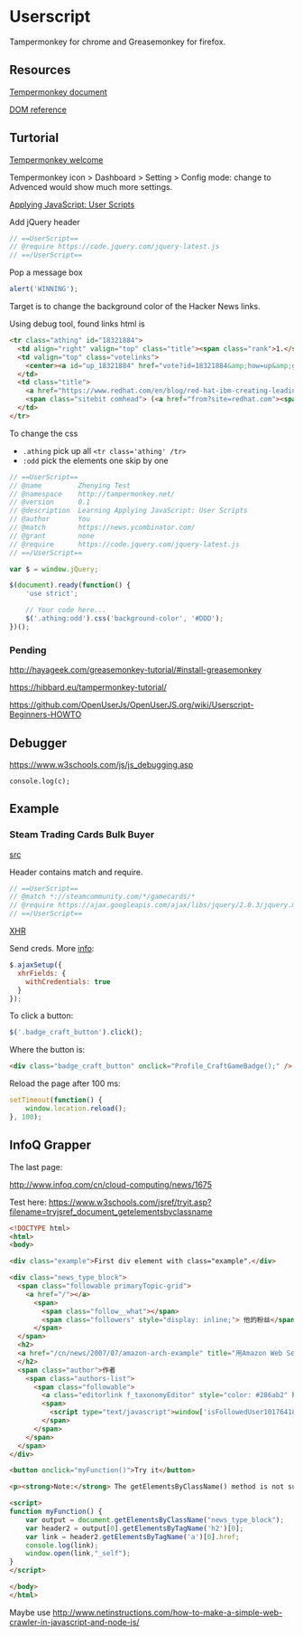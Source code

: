 # Userscript

Tampermonkey for chrome and Greasemonkey for firefox.

## Resources

[Tempermonkey document](https://tampermonkey.net/documentation.php)

[DOM reference](https://devdocs.io/dom/)

## Turtorial

[Tempermonkey welcome](https://tampermonkey.net/index.php?version=4.7&ext=dhdg&updated=true)

Tempermonkey icon > Dashboard > Setting > Config mode: change to Advenced would show much more settings.

[Applying JavaScript: User Scripts](https://medium.freecodecamp.com/applying-javascript-user-scripts-2e505643644d)

Add jQuery header

```javascript
// ==UserScript==
// @require https://code.jquery.com/jquery-latest.js
// ==/UserScript==
```

Pop a message box

```javascript
alert('WINNING');
```

Target is to change the background color of the Hacker News links.

Using debug tool, found links html is

```html
<tr class="athing" id="18321884">
  <td align="right" valign="top" class="title"><span class="rank">1.</span></td>
  <td valign="top" class="votelinks">
    <center><a id="up_18321884" href="vote?id=18321884&amp;how=up&amp;goto=news"><div class="votearrow" title="upvote"></div></a></center>
  </td>
  <td class="title">
    <a href="https://www.redhat.com/en/blog/red-hat-ibm-creating-leading-hybrid-cloud-provider" class="storylink">IBM acquires Red Hat</a>
    <span class="sitebit comhead"> (<a href="from?site=redhat.com"><span class="sitestr">redhat.com</span></a>)</span>
  </td>
</tr>
```

To change the css

- `.athing` pick up all `<tr class='athing' /tr>`
- `:odd` pick the elements one skip by one

```javascript
// ==UserScript==
// @name         Zhenying Test
// @namespace    http://tampermonkey.net/
// @version      0.1
// @description  Learning Applying JavaScript: User Scripts
// @author       You
// @match        https://news.ycombinator.com/
// @grant        none
// @require      https://code.jquery.com/jquery-latest.js
// ==/UserScript==

var $ = window.jQuery;

$(document).ready(function() {
    'use strict';

    // Your code here...
    $('.athing:odd').css('background-color', '#DDD');
})();
```

### Pending

http://hayageek.com/greasemonkey-tutorial/#install-greasemonkey

https://hibbard.eu/tampermonkey-tutorial/

https://github.com/OpenUserJs/OpenUserJS.org/wiki/Userscript-Beginners-HOWTO

## Debugger

<https://www.w3schools.com/js/js_debugging.asp>

```
console.log(c);
```

## Example

### Steam Trading Cards Bulk Buyer

[src](https://bitbucket.org/Doctor_McKay/steam-trading-card-bulk-buyer/raw/tip/badgebuy.user.js)

Header contains match and require.

```javascript
// ==UserScript==
// @match *://steamcommunity.com/*/gamecards/*
// @require https://ajax.googleapis.com/ajax/libs/jquery/2.0.3/jquery.min.js
// ==/UserScript==
```

[XHR](https://en.wikipedia.org/wiki/XMLHttpRequest)

Send creds. More [info](https://stackoverflow.com/questions/2054316/sending-credentials-with-cross-domain-posts):

```javascript
$.ajaxSetup({
  xhrFields: {
    withCredentials: true
  }
});

```

To click a button:

```javascript
$('.badge_craft_button').click();
```

Where the button is:

```html
<div class="badge_craft_button" onclick="Profile_CraftGameBadge();" />
```

Reload the page after 100 ms:

```javascript
setTimeout(function() {
    window.location.reload();
}, 100);
```

## InfoQ Grapper

The last page:

<http://www.infoq.com/cn/cloud-computing/news/1675>

Test here: <https://www.w3schools.com/jsref/tryit.asp?filename=tryjsref_document_getelementsbyclassname>

```html
<!DOCTYPE html>
<html>
<body>

<div class="example">First div element with class="example".</div>

<div class="news_type_block">
  <span class="followable primaryTopic-grid">
    <a href="/"></a>
      <span>
        <span class="follow__what"></span>
        <span class="followers" style="display: inline;"> 他的粉丝</span>
      </span>
  </span>
  <h2>
  <a href="/cn/news/2007/07/amazon-arch-example" title="用Amazon Web Service实现视频文件转换程序">用Amazon Web Service实现视频文件转换程序</a>
  </h2>
  <span class="author">作者
    <span class="authors-list">
      <span class="followable">
        <a class="editorlink f_taxonomyEditor" style="color: #286ab2" href="/cn/profile/Gavin-Terrill">Gavin Terrill</a>
        <span>
          <script type="text/javascript">window['isFollowedUser101764189']= false;</script>
        </span>
      </span>
    </span>
  </span>
</div>

<button onclick="myFunction()">Try it</button>

<p><strong>Note:</strong> The getElementsByClassName() method is not supported in Internet Explorer 8 and earlier versions.</p>

<script>
function myFunction() {
    var output = document.getElementsByClassName("news_type_block");
    var header2 = output[0].getElementsByTagName('h2')[0];
    var link = header2.getElementsByTagName('a')[0].href;
    console.log(link);
    window.open(link,"_self");
}
</script>

</body>
</html>
```

Maybe use <http://www.netinstructions.com/how-to-make-a-simple-web-crawler-in-javascript-and-node-js/>